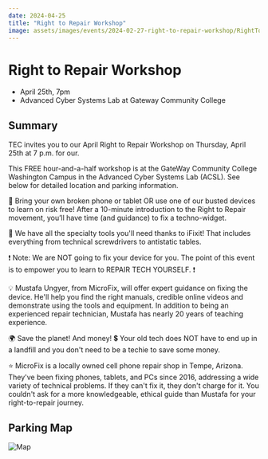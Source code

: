 ```yaml
---
date: 2024-04-25
title: "Right to Repair Workshop"
image: assets/images/events/2024-02-27-right-to-repair-workshop/RightToRepairHub2.jpg
---
```


# Right to Repair Workshop

- April 25th, 7pm
- Advanced Cyber Systems Lab at Gateway Community College

## Summary

TEC invites you to our April Right to Repair Workshop on Thursday, April 25th at 7 p.m. for our.

This FREE hour-and-a-half workshop is at the GateWay Community College Washington Campus in the Advanced Cyber Systems Lab (ACSL). See below for detailed location and parking information. 

🤳 Bring your own broken phone or tablet OR use one of our busted devices to learn on risk free! After a 10-minute introduction to the Right to Repair movement, you’ll have time (and guidance) to fix a techno-widget. 

🔧 We have all the specialty tools you'll need thanks to iFixit! That includes everything from  technical screwdrivers to antistatic tables. 


❗ Note: We are NOT going to fix your device for you. The point of this event is to empower you to learn to REPAIR TECH YOURSELF. ❗ 

💡 Mustafa Ungyer, from MicroFix, will offer expert guidance on fixing the device. He'll help you find the right manuals, credible online videos and demonstrate using the tools and equipment. In addition to being an experienced repair technician, Mustafa has nearly 20 years of teaching experience. 

🌍 Save the planet! And money! 💲 Your old tech does NOT have to end up in a landfill and you don't need to be a techie to save some money. 

⭐ MicroFix is a locally owned cell phone repair shop in Tempe, Arizona. They've been fixing phones, tablets, and PCs since 2016, addressing a wide variety of technical problems. If they can't fix it, they don't charge for it. You couldn't ask for a more knowledgeable, ethical guide than Mustafa for your right-to-repair journey. 

## Parking Map

![Map](/assets/images/events/2024-02-27-right-to-repair-workshop/FB_IMG_1707802988158.jpg)
